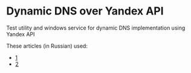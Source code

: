 # Dynamic DNS over Yandex API

Test utility and windows service for dynamic DNS implementation using Yandex API

These articles (in Russian) used:

* [1](https://habrahabr.ru/post/239465/)
* [2](https://habrahabr.ru/post/310534/)

